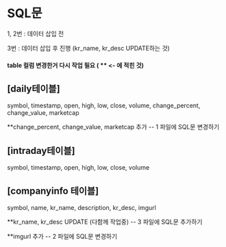 # SQL문
1, 2번 : 데이터 삽입 전

3번 : 데이터 삽입 후 진행 (kr_name, kr_desc UPDATE하는 것)


#### table 컬럼 변경한거 다시 작업 필요 ( ** <- 에 적힌 것)


## [daily테이블]
symbol, timestamp, open, high, low, close, volume, change_percent, change_value, marketcap

**change_percent, change_value, marketcap 추가 -- 1 파일에 SQL문 변경하기


## [intraday테이블]
symbol, timestamp, open, high, low, close, volume


## [companyinfo 테이블] 
symbol, name, kr_name, description, kr_desc, imgurl

**kr_name, kr_desc UPDATE (다함께 작업중) -- 3 파일에 SQL문 추가하기

**imgurl 추가 -- 2 파일에 SQL문 변경하기
